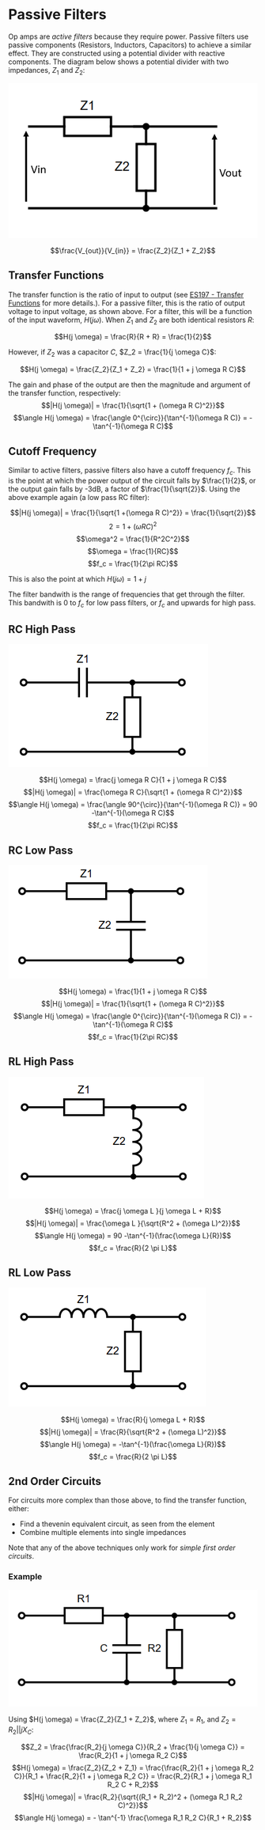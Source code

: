 # Passive Filters

Op amps are _active filters_ because they require power. Passive filters use passive components (Resistors, Inductors, Capacitors) to achieve a similar effect. They are constructed using a potential divider with reactive components. The diagram below shows a potential divider with two impedances, $Z_1$ and $Z_2$:

![](./img/passive-filter.png)

$$\frac{V_{out}}{V_{in}} = \frac{Z_2}{Z_1 + Z_2}$$

## Transfer Functions

The transfer function is the ratio of input to output (see [ES197 - Transfer Functions](../es197/transfer.md) for more details.). For a passive filter, this is the ratio of output voltage to input voltage, as shown above. For a filter, this will be a function of the input waveform, $H(j \omega)$. When $Z_1$ and $Z_2$ are both identical resistors $R$:

$$H(j \omega) = \frac{R}{R + R} = \frac{1}{2}$$

However, if $Z_2$ was a capacitor $C$, $Z_2 = \frac{1}{j \omega C}$:

$$H(j \omega) = \frac{Z_2}{Z_1 + Z_2} = \frac{1}{1 + j \omega R C}$$

The gain and phase of the output are then the magnitude and argument of the transfer function, respectively:
$$|H(j \omega)| = \frac{1}{\sqrt{1 + (\omega R C)^2}}$$
$$\angle H(j \omega) = \frac{\angle 0^{\circ}}{\tan^{-1}(\omega R C)} = -\tan^{-1}(\omega R C)$$

## Cutoff Frequency

Similar to active filters, passive filters also have a cutoff frequency $f_c$. This is the point at which the power output of the circuit falls by $\frac{1}{2}$, or the output gain falls by -3dB, a factor of $\frac{1}{\sqrt{2}}$. Using the above example again (a low pass RC filter):

$$|H(j \omega)| = \frac{1}{\sqrt{1 +(\omega R C)^2}} = \frac{1}{\sqrt{2}}$$
$$2 = 1 + (\omega R C)^2$$
$$\omega^2 = \frac{1}{R^2C^2}$$
$$\omega = \frac{1}{RC}$$
$$f_c = \frac{1}{2\pi RC}$$

This is also the point at which $H(j\omega) = 1 + j$

The filter bandwith is the range of frequencies that get through the filter. This bandwith is 0 to $f_c$ for low pass filters, or $f_c$ and upwards for high pass.

## RC High Pass

![](./img/RC-high.png)

$$H(j \omega) = \frac{j \omega R C}{1 + j \omega R C}$$
$$|H(j \omega)| = \frac{\omega R C}{\sqrt{1 + (\omega R C)^2}}$$
$$\angle H(j \omega) = \frac{\angle 90^{\circ}}{\tan^{-1}(\omega R C)} = 90 -\tan^{-1}(\omega R C)$$
$$f_c = \frac{1}{2\pi RC}$$

## RC Low Pass

![](./img/RC-low.png)

$$H(j \omega) =  \frac{1}{1 + j \omega R C}$$
$$|H(j \omega)| = \frac{1}{\sqrt{1 + (\omega R C)^2}}$$
$$\angle H(j \omega) = \frac{\angle 0^{\circ}}{\tan^{-1}(\omega R C)} = -\tan^{-1}(\omega R C)$$
$$f_c = \frac{1}{2\pi RC}$$

## RL High Pass

![](./img/RL-high.png)

$$H(j \omega) =  \frac{j \omega L }{j \omega L + R}$$
$$|H(j \omega)| = \frac{\omega L }{\sqrt{R^2 + (\omega L)^2}}$$
$$\angle H(j \omega) = 90 -\tan^{-1}(\frac{\omega L}{R})$$
$$f_c = \frac{R}{2 \pi L}$$

## RL Low Pass

![](./img/RL-low.png)

$$H(j \omega) =  \frac{R}{j \omega L + R}$$
$$|H(j \omega)| = \frac{R}{\sqrt{R^2 + (\omega L)^2}}$$
$$\angle H(j \omega) =  -\tan^{-1}(\frac{\omega L}{R})$$
$$f_c = \frac{R}{2 \pi L}$$

## 2nd Order Circuits

For circuits more complex than those above, to find the transfer function, either:

- Find a thevenin equivalent circuit, as seen from the element
- Combine multiple elements into single impedances

Note that any of the above techniques only work for _simple first order circuits_.

### Example

![](./img/RCR-filter.png)

Using $H(j \omega) = \frac{Z_2}{Z_1 + Z_2}$, where $Z_1 = R_1$, and $Z_2 = R_2 || jX_C$:

$$Z_2 = \frac{\frac{R_2}{j \omega C}}{R_2 + \frac{1}{j \omega C}} = \frac{R_2}{1 + j \omega R_2 C}$$
$$H(j \omega) = \frac{Z_2}{Z_2 + Z_1} = \frac{\frac{R_2}{1 + j \omega R_2 C}}{R_1 + \frac{R_2}{1 + j \omega R_2 C}} = \frac{R_2}{R_1 + j \omega R_1 R_2 C + R_2}$$
$$|H(j \omega)| = \frac{R_2}{\sqrt{(R_1 + R_2)^2 + (\omega R_1 R_2 C)^2}}$$
$$\angle H(j \omega) = - \tan^{-1} \frac{\omega R_1 R_2 C}{R_1 + R_2}$$

